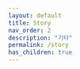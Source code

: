 ```yaml
---
layout: default
title: Story
nav_order: 2
description: "기타"
permalink: /story
has_children: true
---
```


